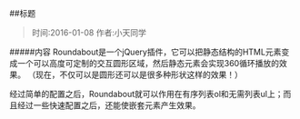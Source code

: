 ##标题

>时间:2016-01-08   作者:小天同学

#####内容
Roundabout是一个jQuery插件，它可以把静态结构的HTML元素变成一个可以高度可定制的交互圆形区域，然后静态元素会实现360循环播放的效果。 （现在，不仅可以是圆形还可以是很多种形状这样的效果！）

经过简单的配置之后，Roundabout就可以作用在有序列表ol和无需列表ul上；而且经过一些快速配置之后，还能使嵌套元素产生效果。
